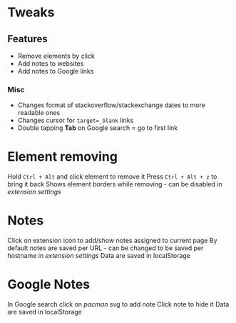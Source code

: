 # Tweaks

## Features
- Remove elements by click
- Add notes to websites
- Add notes to Google links
### Misc
- Changes format of stackoverflow/stackexchange dates to more readable ones
- Changes cursor for `target=_blank` links
- Double tapping __Tab__ on Google search = go to first link

# Element removing
Hold `Ctrl + Alt` and click element to remove it
Press `Ctrl + Alt + z` to bring it back
Shows element borders while removing - can be disabled in _extension settings_

# Notes
Click on extension icon to add/show notes assigned to current page
By default notes are saved per URL - can be changed to be saved per hostname in _extension settings_
Data are saved in localStorage

# Google Notes
In Google search click on _pacman_ svg to add note
Click note to hide it
Data are saved in localStorage
